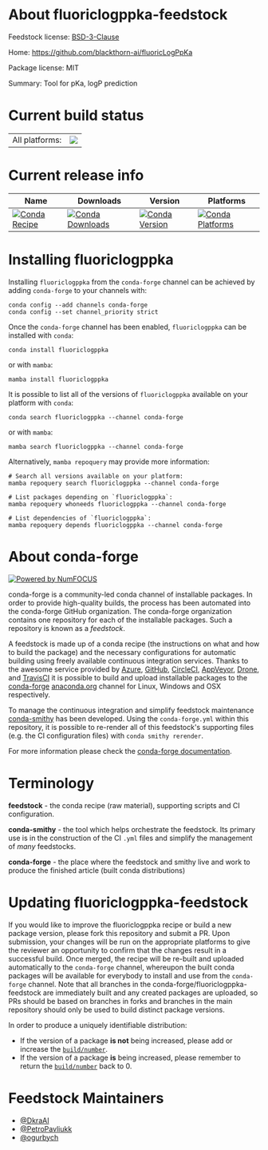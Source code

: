 About fluoriclogppka-feedstock
==============================

Feedstock license: [BSD-3-Clause](https://github.com/conda-forge/fluoriclogppka-feedstock/blob/main/LICENSE.txt)

Home: https://github.com/blackthorn-ai/fluoricLogPpKa

Package license: MIT

Summary: Tool for pKa, logP prediction

Current build status
====================


<table><tr><td>All platforms:</td>
    <td>
      <a href="https://dev.azure.com/conda-forge/feedstock-builds/_build/latest?definitionId=22343&branchName=main">
        <img src="https://dev.azure.com/conda-forge/feedstock-builds/_apis/build/status/fluoriclogppka-feedstock?branchName=main">
      </a>
    </td>
  </tr>
</table>

Current release info
====================

| Name | Downloads | Version | Platforms |
| --- | --- | --- | --- |
| [![Conda Recipe](https://img.shields.io/badge/recipe-fluoriclogppka-green.svg)](https://anaconda.org/conda-forge/fluoriclogppka) | [![Conda Downloads](https://img.shields.io/conda/dn/conda-forge/fluoriclogppka.svg)](https://anaconda.org/conda-forge/fluoriclogppka) | [![Conda Version](https://img.shields.io/conda/vn/conda-forge/fluoriclogppka.svg)](https://anaconda.org/conda-forge/fluoriclogppka) | [![Conda Platforms](https://img.shields.io/conda/pn/conda-forge/fluoriclogppka.svg)](https://anaconda.org/conda-forge/fluoriclogppka) |

Installing fluoriclogppka
=========================

Installing `fluoriclogppka` from the `conda-forge` channel can be achieved by adding `conda-forge` to your channels with:

```
conda config --add channels conda-forge
conda config --set channel_priority strict
```

Once the `conda-forge` channel has been enabled, `fluoriclogppka` can be installed with `conda`:

```
conda install fluoriclogppka
```

or with `mamba`:

```
mamba install fluoriclogppka
```

It is possible to list all of the versions of `fluoriclogppka` available on your platform with `conda`:

```
conda search fluoriclogppka --channel conda-forge
```

or with `mamba`:

```
mamba search fluoriclogppka --channel conda-forge
```

Alternatively, `mamba repoquery` may provide more information:

```
# Search all versions available on your platform:
mamba repoquery search fluoriclogppka --channel conda-forge

# List packages depending on `fluoriclogppka`:
mamba repoquery whoneeds fluoriclogppka --channel conda-forge

# List dependencies of `fluoriclogppka`:
mamba repoquery depends fluoriclogppka --channel conda-forge
```


About conda-forge
=================

[![Powered by
NumFOCUS](https://img.shields.io/badge/powered%20by-NumFOCUS-orange.svg?style=flat&colorA=E1523D&colorB=007D8A)](https://numfocus.org)

conda-forge is a community-led conda channel of installable packages.
In order to provide high-quality builds, the process has been automated into the
conda-forge GitHub organization. The conda-forge organization contains one repository
for each of the installable packages. Such a repository is known as a *feedstock*.

A feedstock is made up of a conda recipe (the instructions on what and how to build
the package) and the necessary configurations for automatic building using freely
available continuous integration services. Thanks to the awesome service provided by
[Azure](https://azure.microsoft.com/en-us/services/devops/), [GitHub](https://github.com/),
[CircleCI](https://circleci.com/), [AppVeyor](https://www.appveyor.com/),
[Drone](https://cloud.drone.io/welcome), and [TravisCI](https://travis-ci.com/)
it is possible to build and upload installable packages to the
[conda-forge](https://anaconda.org/conda-forge) [anaconda.org](https://anaconda.org/)
channel for Linux, Windows and OSX respectively.

To manage the continuous integration and simplify feedstock maintenance
[conda-smithy](https://github.com/conda-forge/conda-smithy) has been developed.
Using the ``conda-forge.yml`` within this repository, it is possible to re-render all of
this feedstock's supporting files (e.g. the CI configuration files) with ``conda smithy rerender``.

For more information please check the [conda-forge documentation](https://conda-forge.org/docs/).

Terminology
===========

**feedstock** - the conda recipe (raw material), supporting scripts and CI configuration.

**conda-smithy** - the tool which helps orchestrate the feedstock.
                   Its primary use is in the construction of the CI ``.yml`` files
                   and simplify the management of *many* feedstocks.

**conda-forge** - the place where the feedstock and smithy live and work to
                  produce the finished article (built conda distributions)


Updating fluoriclogppka-feedstock
=================================

If you would like to improve the fluoriclogppka recipe or build a new
package version, please fork this repository and submit a PR. Upon submission,
your changes will be run on the appropriate platforms to give the reviewer an
opportunity to confirm that the changes result in a successful build. Once
merged, the recipe will be re-built and uploaded automatically to the
`conda-forge` channel, whereupon the built conda packages will be available for
everybody to install and use from the `conda-forge` channel.
Note that all branches in the conda-forge/fluoriclogppka-feedstock are
immediately built and any created packages are uploaded, so PRs should be based
on branches in forks and branches in the main repository should only be used to
build distinct package versions.

In order to produce a uniquely identifiable distribution:
 * If the version of a package **is not** being increased, please add or increase
   the [``build/number``](https://docs.conda.io/projects/conda-build/en/latest/resources/define-metadata.html#build-number-and-string).
 * If the version of a package **is** being increased, please remember to return
   the [``build/number``](https://docs.conda.io/projects/conda-build/en/latest/resources/define-metadata.html#build-number-and-string)
   back to 0.

Feedstock Maintainers
=====================

* [@DkraAI](https://github.com/DkraAI/)
* [@PetroPavliukk](https://github.com/PetroPavliukk/)
* [@ogurbych](https://github.com/ogurbych/)

